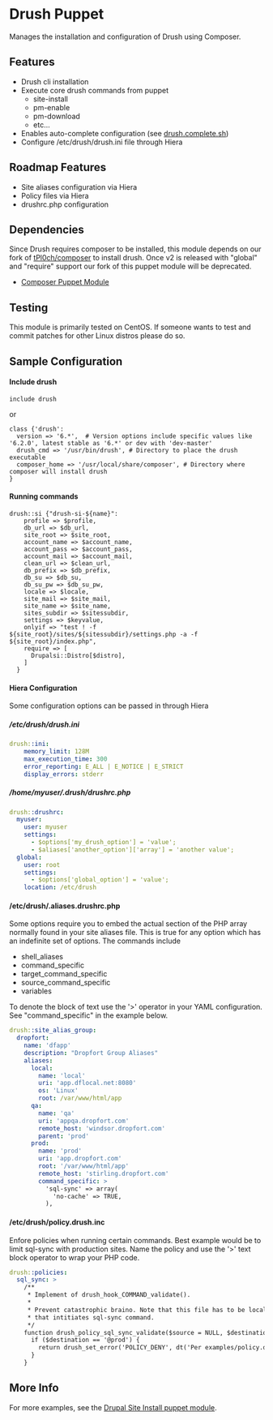 Drush Puppet
===============

Manages the installation and configuration of Drush using Composer.

Features
--------

- Drush cli installation
- Execute core drush commands from puppet
    - site-install
    - pm-enable
    - pm-download
    - etc...
- Enables auto-complete configuration (see [drush.complete.sh](https://github.com/drush-ops/drush/blob/master/drush.complete.sh))
- Configure /etc/drush/drush.ini file through Hiera

Roadmap Features
----------------

- Site aliases configuration via Hiera
- Policy files via Hiera
- drushrc.php configuration

Dependencies
------------

Since Drush requires composer to be installed, this module depends on our fork of [tPl0ch/composer](https://forge.puppetlabs.com/tPl0ch/composer) to install drush. Once v2 is released with "global" and "require" support our fork of this puppet module will be deprecated.

- [Composer Puppet Module](https://github.com/coldfrontlabs/puppet-composer)

Testing
-------

This module is primarily tested on CentOS. If someone wants to test and commit patches for other Linux distros please do so.

Sample Configuration
--------------------

#### Include drush
````puppet
include drush
````

or

````puppet
class {'drush':
  version => '6.*',  # Version options include specific values like '6.2.0', latest stable as '6.*' or dev with 'dev-master'
  drush_cmd => '/usr/bin/drush', # Directory to place the drush executable
  composer_home => '/usr/local/share/composer', # Directory where composer will install drush
}
````

#### Running commands
````puppet
drush::si {"drush-si-${name}":
    profile => $profile,
    db_url => $db_url,
    site_root => $site_root,
    account_name => $account_name,
    account_pass => $account_pass,
    account_mail => $account_mail,
    clean_url => $clean_url,
    db_prefix => $db_prefix,
    db_su => $db_su,
    db_su_pw => $db_su_pw,
    locale => $locale,
    site_mail => $site_mail,
    site_name => $site_name,
    sites_subdir => $sitessubdir,
    settings => $keyvalue,
    onlyif => "test ! -f ${site_root}/sites/${sitessubdir}/settings.php -a -f ${site_root}/index.php",
    require => [
      Drupalsi::Distro[$distro],
    ]
  }
````

#### Hiera Configuration

Some configuration options can be passed in through Hiera

##### /etc/drush/drush.ini

````yaml
drush::ini:
    memory_limit: 128M
    max_execution_time: 300
    error_reporting: E_ALL | E_NOTICE | E_STRICT
    display_errors: stderr
````
##### /home/myuser/.drush/drushrc.php

````yaml
drush::drushrc:
  myuser:
    user: myuser
    settings:
      - $options['my_drush_option'] = 'value';
      - $aliases['another_option']['array'] = 'another value';
  global:
    user: root
    settings:
      - $options['global_option'] = 'value';
    location: /etc/drush
````

#### /etc/drush/<aliasgroup>.aliases.drushrc.php

Some options require you to embed the actual section of the PHP array normally found in your site aliases file.
This is true for any option which has an indefinite set of options. The commands include

- shell_aliases
- command_specific
- target_command_specific
- source_command_specific
- variables

To denote the block of text use the '>' operator in your YAML configuration. See "command_specific" in the example below.

````yaml
drush::site_alias_group:
  dropfort:
    name: 'dfapp'
    description: "Dropfort Group Aliases"
    aliases:
      local:
        name: 'local'
        uri: 'app.dflocal.net:8080'
        os: 'Linux'
        root: /var/www/html/app
      qa:
        name: 'qa'
        uri: 'appqa.dropfort.com'
        remote_host: 'windsor.dropfort.com'
        parent: 'prod'
      prod:
        name: 'prod'
        uri: 'app.dropfort.com'
        root: '/var/www/html/app'
        remote_host: 'stirling.dropfort.com'
        command_specific: >
          'sql-sync' => array(
            'no-cache' => TRUE,
          ),
````

#### /etc/drush/policy.drush.inc

Enfore policies when running certain commands. Best example would be to limit sql-sync with production sites. Name the policy and use the '>' text block operator to wrap your PHP code.

````yaml
drush::policies:
  sql_sync: >
    /**
     * Implement of drush_hook_COMMAND_validate().
     *
     * Prevent catastrophic braino. Note that this file has to be local to the machine
     * that intitiates sql-sync command.
     */
    function drush_policy_sql_sync_validate($source = NULL, $destination = NULL) {
      if ($destination == '@prod') {
        return drush_set_error('POLICY_DENY', dt('Per examples/policy.drush.inc, you may never overwrite the production database.'));
      }
    }
````

## More Info
For more examples, see the [Drupal Site Install puppet module](https://github.com/coldfrontlabs/coldfrontlabs-drupalsi).